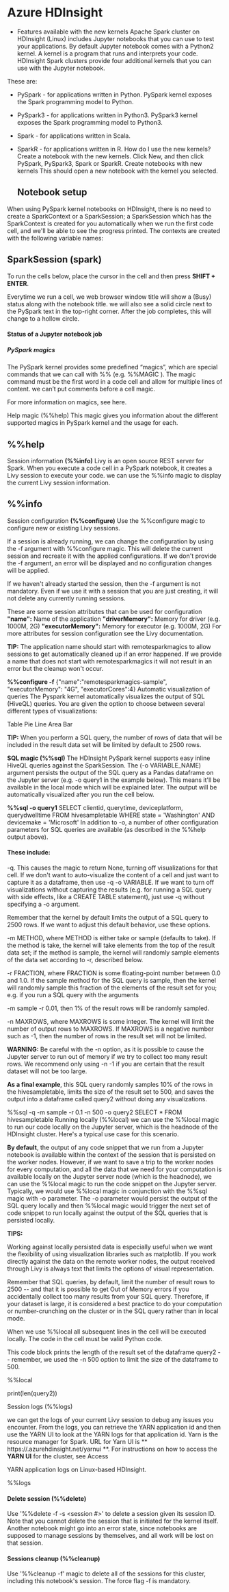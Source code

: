    # Azure HDInsight

* Features available with the new kernels
Apache Spark cluster on HDInsight (Linux) includes Jupyter notebooks that you can use to test your applications.
By default Jupyter notebook comes with a Python2 kernel.
A kernel is a program that runs and interprets your code.
HDInsight Spark clusters provide four additional kernels that you can use with the Jupyter notebook.

These are:
* PySpark - for applications written in Python. PySpark kernel exposes the Spark programming model to Python.
* PySpark3 - for applications written in Python3. PySpark3 kernel exposes the Spark programming model to Python3.
* Spark - for applications written in Scala.
* SparkR - for applications written in R.
How do I use the new kernels?
Create a notebook with the new kernels. Click New, and then click PySpark, PySpark3, Spark or SparkR. 
Create notebooks with new kernels
This should open a new notebook with the kernel you selected.

   ## Notebook setup

When using PySpark kernel notebooks on HDInsight, there is no need to create a SparkContext or a SparkSession; a SparkSession which has the SparkContext is created for you automatically when we run the first code cell, and we'll be able to see the progress printed. The contexts are created with the following variable names:

   ## SparkSession (spark)
To run the cells below, place the cursor in the cell and then press __SHIFT + ENTER__.


Everytime we run a cell, we web browser window title will show a (Busy) status along with the notebook title. we will also see a solid circle next to the PySpark text in the top-right corner. After the job completes, this will change to a hollow circle.

   #### Status of a Jupyter notebook job

   ##### PySpark magics
The PySpark kernel provides some predefined “magics”, which are special commands that we can call with %% (e.g. %%MAGIC ). The magic command must be the first word in a code cell and allow for multiple lines of content. we can’t put comments before a cell magic.

For more information on magics, see here.

Help magic (%%help)
This magic gives you information about the different supported magics in PySpark kernel and the usage for each.

   ## %%help

Session information __(%%info)__
Livy is an open source REST server for Spark. When you execute a code cell in a PySpark notebook, it creates a Livy session to execute your code. we can use the %%info magic to display the current Livy session information.

   ## %%info

Session configuration __(%%configure)__
Use the %%configure magic to configure new or existing Livy sessions.

If a session is already running, we can change the configuration by using the -f argument with %%configure magic. This will delete the current session and recreate it with the applied configurations. If we don't provide the -f argument, an error will be displayed and no configuration changes will be applied.

If we haven't already started the session, then the -f argument is not mandatory. Even if we use it with a session that you are just creating, it will not delete any currently running sessions.

These are some session attributes that can be used for configuration
__"name":__ Name of the application
__"driverMemory":__ Memory for driver (e.g. 1000M, 2G)
__"executorMemory":__ Memory for executor (e.g. 1000M, 2G)
For more attributes for session configuration see the Livy documentation.

__TIP:__ The application name should start with remotesparkmagics to allow sessions to get automatically cleaned up if an error happened. If we provide a name that does not start with remotesparkmagics it will not result in an error but the cleanup won't occur.

__%%configure -f__ 
{"name":"remotesparkmagics-sample", "executorMemory": "4G", "executorCores":4}
Automatic visualization of queries
The Pyspark kernel automatically visualizes the output of SQL (HiveQL) queries. You are given the option to choose between several different types of visualizations:

Table
Pie
Line
Area
Bar

__TIP:__ When you perform a SQL query, the number of rows of data that will be included in the result data set will be limited by default to 2500 rows.

__SQL magic (%%sql)__
The HDInsight PySpark kernel supports easy inline HiveQL queries against the SparkSession. The (-o VARIABLE_NAME) argument persists the output of the SQL query as a Pandas dataframe on the Jupyter server (e.g. -o query1 in the example below). This means it'll be available in the local mode which will be explained later. The output will be automatically visualized after you run the cell below.

__%%sql -o query1__
SELECT clientid, querytime, deviceplatform, querydwelltime 
FROM hivesampletable
WHERE state = 'Washington' AND devicemake = 'Microsoft' 
In addition to -o, a number of other configuration parameters for SQL queries are available (as described in the %%help output above). 

   #### These include:
-q. This causes the magic to return None, turning off visualizations for that cell. If we don't want to auto-visualize the content of a cell and just want to capture it as a dataframe, then use -q -o VARIABLE. If we want to turn off visualizations without capturing the results (e.g. for running a SQL query with side effects, like a CREATE TABLE statement), just use -q without specifying a -o argument.

Remember that the kernel by default limits the output of a SQL query to 2500 rows. If we want to adjust this default behavior, use these options.

-m METHOD, where METHOD is either take or sample (defaults to take). If the method is take, the kernel will take elements from the top of the result data set; if the method is sample, the kernel will randomly sample elements of the data set according to -r, described below.

-r FRACTION, where FRACTION is some floating-point number between 0.0 and 1.0. If the sample method for the SQL query is sample, then the kernel will randomly sample this fraction of the elements of the result set for you; e.g. if you run a SQL query with the arguments 

-m sample -r 0.01, then 1% of the result rows will be randomly sampled.

-n MAXROWS, where MAXROWS is some integer. The kernel will limit the number of output rows to MAXROWS. If MAXROWS is a negative number such as -1, then the number of rows in the result set will not be limited.

__WARNING:__ Be careful with the -n option, as it is possible to cause the Jupyter server to run out of memory if we try to collect too many result rows. We recommend only using -n -1 if you are certain that the result dataset will not be too large.

__As a final example__, this SQL query randomly samples 10% of the rows in the hivesampletable, limits the size of the result set to 500, and saves the output into a dataframe called query2 without doing any visualizations.

%%sql -q -m sample -r 0.1 -n 500 -o query2 
SELECT * FROM hivesampletable
Running locally (%%local)
we can use the %%local magic to run our code locally on the Jupyter server, which is the headnode of the HDInsight cluster. Here's a typical use case for this scenario.

__By default__, the output of any code snippet that we run from a Jupyter notebook is available within the context of the session that is persisted on the worker nodes. However, if we want to save a trip to the worker nodes for every computation, and all the data that we need for your computation is available locally on the Jupyter server node (which is the headnode), we can use the %%local magic to run the code snippet on the Jupyter server. Typically, we would use %%local magic in conjunction with the %%sql magic with -o parameter. The -o parameter would persist the output of the SQL query locally and then %%local magic would trigger the next set of code snippet to run locally against the output of the SQL queries that is persisted locally.

__TIPS:__

Working against locally persisted data is especially useful when we want the flexibility of using visualization libraries such as matplotlib. If you work directly against the data on the remote worker nodes, the output received through Livy is always text that limits the options of visual representation.

Remember that SQL queries, by default, limit the number of result rows to 2500 -- and that it is possible to get Out of Memory errors if you accidentally collect too many results from your SQL query. Therefore, if your dataset is large, it is considered a best practice to do your computation or number-crunching on the cluster or in the SQL query rather than in local mode.

When we use %%local all subsequent lines in the cell will be executed locally. The code in the cell must be valid Python code.

This code block prints the length of the result set of the dataframe query2 -- remember, we used the -n 500 option to limit the size of the dataframe to 500.

%%local  

print(len(query2))

Session logs (%%logs)

we can get the logs of your current Livy session to debug any issues you encounter. From the logs, you can retrieve the YARN application id and then use the YARN UI to look at the YARN logs for that application id. Yarn is the resource manager for Spark. URL for Yarn UI is ** https://<clusterdnsname>.azurehdinsight.net/yarnui **. For instructions on how to access the __YARN UI__ for the cluster, see Access 

YARN application logs on Linux-based HDInsight.

%%logs
   #### Delete session (%%delete)

Use '%%delete -f -s <session #>' to delete a session given its session ID. Note that you cannot delete the session that is initiated for the kernel itself. Another notebook might go into an error state, since notebooks are supposed to manage sessions by themselves, and all work will be lost on that session.

   #### Sessions cleanup (%%cleanup)
Use '%%cleanup -f' magic to delete all of the sessions for this cluster, including this notebook's session. The force flag -f is mandatory.

